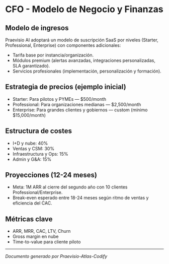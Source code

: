 # CFO - Modelo de Negocio y Finanzas

## Modelo de ingresos
Praevisio AI adoptará un modelo de suscripción SaaS por niveles (Starter, Professional, Enterprise) con componentes adicionales:
- Tarifa base por instancia/organización.
- Módulos premium (alertas avanzadas, integraciones personalizadas, SLA garantizado).
- Servicios profesionales (implementación, personalización y formación).

## Estrategia de precios (ejemplo inicial)
- Starter: Para pilotos y PYMEs — $500/month
- Professional: Para organizaciones medianas — $2,500/month
- Enterprise: Para grandes clientes y gobiernos — custom (mínimo $15,000/month)

## Estructura de costes
- I+D y nube: 40%
- Ventas y CSM: 30%
- Infraestructura y Ops: 15%
- Admin y G&A: 15%

## Proyecciones (12-24 meses)
- Meta: 1M ARR al cierre del segundo año con 10 clientes Professional/Enterprise.
- Break-even esperado entre 18-24 meses según ritmo de ventas y eficiencia del CAC.

## Métricas clave
- ARR, MRR, CAC, LTV, Churn
- Gross margin en nube
- Time-to-value para cliente piloto

---

*Documento generado por Praevisio-Atlas-Codify*
